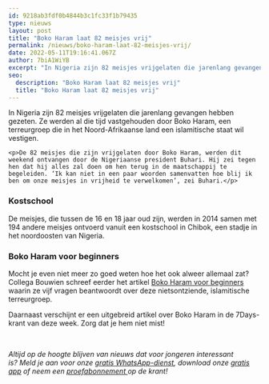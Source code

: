 ```yaml
---
id: 9218ab3fdf0b4844b3c1fc33f1b79435
type: nieuws
layout: post
title: "Boko Haram laat 82 meisjes vrij"
permalink: /nieuws/boko-haram-laat-82-meisjes-vrij/
date: 2022-05-11T19:16:41.067Z
author: 7biA1WiYB
excerpt: "In Nigeria zijn 82 meisjes vrijgelaten die jarenlang gevangen hebben gezeten. Ze werden al die tijd vastgehouden door Boko Haram, een terreurgroep die in het Noord-Afrikaanse land een islamitische staat wil vestigen.  "
seo:
  description: "Boko Haram laat 82 meisjes vrij"
  title: "Boko Haram laat 82 meisjes vrij"
---
```

In Nigeria zijn 82 meisjes vrijgelaten die jarenlang gevangen hebben gezeten. Ze werden al die tijd vastgehouden door Boko Haram, een terreurgroep die in het Noord-Afrikaanse land een islamitische staat wil vestigen.  

    <p>De 82 meisjes die zijn vrijgelaten door Boko Haram, werden dit weekend ontvangen door de Nigeriaanse president Buhari. Hij zei tegen hen dat hij alles zal doen om hen terug in de maatschappij te begeleiden. ‘Ik kan niet in een paar woorden samenvatten hoe blij ik ben om onze meisjes in vrijheid te verwelkomen’, zei Buhari.</p>
<h3>Kostschool</h3>
<p>De meisjes, die tussen de 16 en 18 jaar oud zijn, werden in 2014 samen met 194 andere meisjes ontvoerd vanuit een kostschool in Chibok, een stadje in het noordoosten van Nigeria. </p>
<h3>Boko Haram voor beginners</h3>
<p>Mocht je even niet meer zo goed weten hoe het ook alweer allemaal zat? Collega Bouwien schreef eerder het artikel <a href="https://original.sevendays.nl/nieuws/boko-haram-voor-beginners">Boko Haram voor beginners</a> waarin ze vijf vragen beantwoordt over deze nietsontziende, islamitische terreurgroep. </p>
<p>Daarnaast verschijnt er een uitgebreid artikel over Boko Haram in de 7Days-krant van deze week. Zorg dat je hem niet mist!</p>
<p> </p>
<p><em>Altijd op de hoogte blijven van nieuws dat voor jongeren interessant is? Meld je aan voor onze <a href="https://original.sevendays.nl/whatsapp">gratis WhatsApp-dienst</a>, download onze <a href="https://original.sevendays.nl/app">gratis app</a> of neem een <a href="https://abonneren.sevendays.nl/abonneren/abonnementen/ae/artikel">proefabonnement </a>op de krant!</em></p>  
